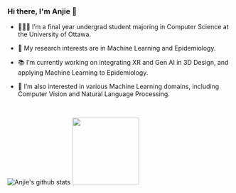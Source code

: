 ### Hi there, I'm Anjie 👋

- 🧑🏻‍💻 I’m a final year undergrad student majoring in Computer Science at the University of Ottawa.

- 🔬 My research interests are in Machine Learning and Epidemiology.

- 📚 I’m currently working on integrating XR and Gen AI in 3D Design, and applying Machine Learning to Epidemiology.

- 🥰 I’m also interested in various Machine Learning domains, including Computer Vision and Natural Language Processing.

<!--
**anjieyang/anjieyang** is a ✨ _special_ ✨ repository because its `README.md` (this file) appears on your GitHub profile.

Here are some ideas to get you started:

- 🔭 I’m currently working on ...
- 🌱 I’m currently learning ...
- 👯 I’m looking to collaborate on ...
- 🤔 I’m looking for help with ...
- 💬 Ask me about ...
- 📫 How to reach me: ...
- 😄 Pronouns: ...
- ⚡ Fun fact: ...
-->
<br />

![Anjie's github stats](https://github-readme-stats.vercel.app/api?username=anjieyang&count_private=true&theme=transparent&hide=stars,issues&show_icons=true&hide_border=true)
<img height="150em" src="https://github-readme-stats.vercel.app/api/top-langs/?username=anjieyang&layout=compact&theme=date_night&hide_border=true&bg_color=00000000"/>
